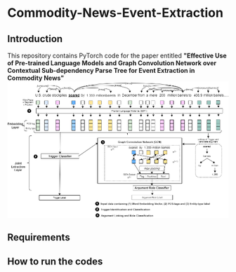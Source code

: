 # Commodity-News-Event-Extraction

## Introduction
This repository contains PyTorch code for the paper entitled **"Effective Use of Pre-trained Language Models and Graph Convolution Network over Contextual Sub-dependency Parse Tree for Event Extraction in Commodity News"**
![Architecture](fig/architecture_without_polaritymodality.png)

## Requirements

## How to run the codes
